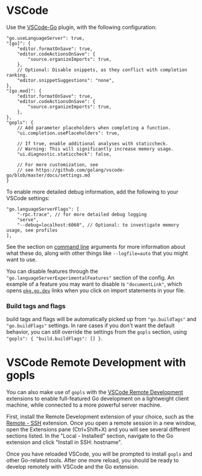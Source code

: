# VSCode

Use the [VSCode-Go] plugin, with the following configuration:

```json5
"go.useLanguageServer": true,
"[go]": {
    "editor.formatOnSave": true,
    "editor.codeActionsOnSave": {
        "source.organizeImports": true,
    },
    // Optional: Disable snippets, as they conflict with completion ranking.
    "editor.snippetSuggestions": "none",
},
"[go.mod]": {
    "editor.formatOnSave": true,
    "editor.codeActionsOnSave": {
        "source.organizeImports": true,
    },
},
"gopls": {
    // Add parameter placeholders when completing a function.
    "ui.completion.usePlaceholders": true,

    // If true, enable additional analyses with staticcheck.
    // Warning: This will significantly increase memory usage.
    "ui.diagnostic.staticcheck": false,
    
    // For more customization, see
    // see https://github.com/golang/vscode-go/blob/master/docs/settings.md
}
```

To enable more detailed debug information, add the following to your VSCode settings:

```json5
"go.languageServerFlags": [
    "-rpc.trace", // for more detailed debug logging
    "serve",
    "--debug=localhost:6060", // Optional: to investigate memory usage, see profiles
],
```

See the section on [command line](command-line.md) arguments for more information about what these do, along with other things like `--logfile=auto` that you might want to use.

You can disable features through the `"go.languageServerExperimentalFeatures"` section of the config. An example of a feature you may want to disable is `"documentLink"`, which opens [`pkg.go.dev`](https://pkg.go.dev) links when you click on import statements in your file.

### Build tags and flags

build tags and flags will be automatically picked up from `"go.buildTags"` and `"go.buildFlags"` settings. In rare cases if you don't want the default behavior, you can still override the settings from the `gopls` section, using `"gopls": { "build.buildFlags": [] }`.


[VSCode-Go]: https://github.com/golang/vscode-go

# VSCode Remote Development with gopls

You can also make use of `gopls` with the [VSCode Remote Development](https://code.visualstudio.com/docs/remote/remote-overview) extensions to enable full-featured Go development on a lightweight client machine, while connected to a more powerful server machine.

First, install the Remote Development extension of your choice, such as the [Remote - SSH](https://code.visualstudio.com/docs/remote/ssh) extension. Once you open a remote session in a new window, open the Extensions pane (Ctrl+Shift+X) and you will see several different sections listed. In the "Local - Installed" section, navigate to the Go extension and click "Install in SSH: hostname".

Once you have reloaded VSCode, you will be prompted to install `gopls` and other Go-related tools. After one more reload, you should be ready to develop remotely with VSCode and the Go extension.
